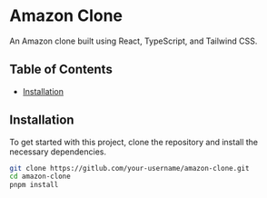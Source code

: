 # Amazon Clone

An Amazon clone built using React, TypeScript, and Tailwind CSS.

## Table of Contents

- [Installation](#installation)

## Installation

To get started with this project, clone the repository and install the necessary dependencies.

```bash
git clone https://gitlub.com/your-username/amazon-clone.git
cd amazon-clone
pnpm install
